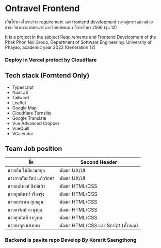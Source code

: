 # Ontravel Frontend

เป็นโปรเจคในรายวิชา requirement และ frontend development ของกลุ่มพรรคผ่อนน้อย สาขา วิศวกรรมซอฟต์แวร์ มหาวิทยาลัยพะเยา ปีการศึกษา 2566 (รุ่น 12)

It is a project in the subject Requirements and Frontend Development of the Phak Phon Noi Group, Department of Software Engineering. University of Phayao, academic year 2023 (Generation 12)

### Deploy in Vercel protect by Cloudflare

## Tech stack (Forntend Only)
- Typescript
- Nuxt.JS
- Tailwind
- Leaflet
- Google Map
- Cloudflare Turnslite
- Google Translate
- Vue Advanced Cropper
- VueQuill
- VCalendar

## Team Job position

| ชื่อ  | Second Header |
| ------------- | ------------- |
| นายเอ็ม ไม่มีนามสกุล  | พัฒนา UX/UI |
| นางสาวกัลยรัตน์ แก้วรักษา  | พัฒนา UX/UI |
| นายเนติพงศ์ สิงห์แก้ว  | พัฒนา HTML/CSS |
| นายภูบดินทร์ เรืองรุ่ง  | พัฒนา HTML/CSS |
| นายอมรเทพ สุทธลูน  | พัฒนา HTML/CSS |
| นายอารักษ์ คํามุงคุล  | พัฒนา HTML/CSS |
| นายศุภกิตติ์ ราญพล  | พัฒนา HTML/CSS |
| นายกรฤต แสงทอง  | พัฒนา HTML/CSS และ Script (ทั้งหมด)  |

### Backend is pavite repo Develop By Korarit Saengthong
